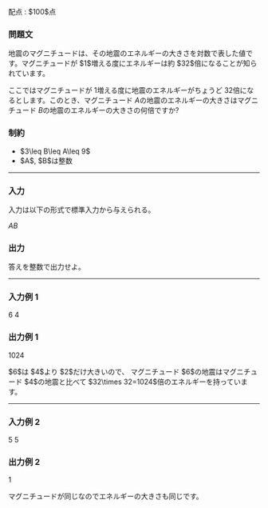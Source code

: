 
<div>

<span>

<span>

<p>
配点 : $100$点
</p>

<div>

<section>

### **問題文**

<p>
地震のマグニチュードは、その地震のエネルギーの大きさを対数で表した値です。マグニチュードが $1$増える度にエネルギーは約 $32$倍になることが知られています。

ここではマグニチュードが $1$増える度に地震のエネルギーがちょうど $32$倍になるとします。このとき、マグニチュード $A$の地震のエネルギーの大きさはマグニチュード $B$の地震のエネルギーの大きさの何倍ですか?
</p>

</section>

</div>

<div>

<section>

### **制約**

<ul>

<li>
$3\leq B\leq A\leq 9$
</li>

<li>
$A$, $B$は整数
</li>

</ul>

</section>

</div>

---

<div>

<div>

<section>

### **入力**

<p>
入力は以下の形式で標準入力から与えられる。
</p>

<div>

$A$$B$
</div>

</section>

</div>

<div>

<section>

### **出力**

<p>
答えを整数で出力せよ。
</p>

</section>

</div>

</div>

---

<div>

<section>

### **入力例 1**

<div>

6 4

</div>

</section>

</div>

<div>

<section>

### **出力例 1**

<div>

1024

</div>

<p>
$6$は $4$より $2$だけ大きいので、
マグニチュード $6$の地震はマグニチュード $4$の地震と比べて $32\times 32=1024$倍のエネルギーを持っています。
</p>

</section>

</div>

---

<div>

<section>

### **入力例 2**

<div>

5 5

</div>

</section>

</div>

<div>

<section>

### **出力例 2**

<div>

1

</div>

<p>
マグニチュードが同じなのでエネルギーの大きさも同じです。
</p>

</section>

</div>

</span>

</span>

</div>
